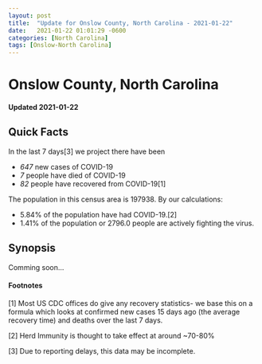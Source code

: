 ```yaml
---
layout: post
title:  "Update for Onslow County, North Carolina - 2021-01-22"
date:   2021-01-22 01:01:29 -0600
categories: [North Carolina]
tags: [Onslow-North Carolina]
---
```


# Onslow County, North Carolina
#### Updated 2021-01-22

## Quick Facts

In the last 7 days[3] we project there have been
- *647* new cases of COVID-19
- *7* people have died of COVID-19
- *82* people have recovered from COVID-19[1]

The population in this census area is 197938. By our calculations:
- 5.84% of the population have had COVID-19.[2]
- 1.41% of the population or 2796.0 people are actively fighting the virus.

## Synopsis

Comming soon...


#### Footnotes

[1] Most US CDC offices do give any recovery statistics- we base this on a formula which looks at confirmed new cases
15 days ago (the average recovery time) and deaths over the last 7 days.

[2] Herd Immunity is thought to take effect at around ~70-80%

[3] Due to reporting delays, this data may be incomplete.
 
    